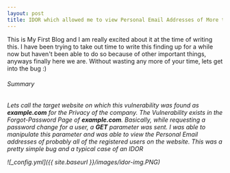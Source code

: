 ```yaml
---
layout: post
title: IDOR which allowed me to view Personal Email Addresses of More than 50K Users! 
---
```



This is My First Blog and I am really excited about it at the time of writing this. I have been trying to take out time to write this finding up for a while now but haven't been able to do so because of other important things, anyways finally here we are. Without wasting any more of your time, lets get into the bug :)

<h6>Summary<h6>


Lets call the target website on which this vulnerability was found as **example.com** for the Privacy of the company. The Vulnerability exists in the Forgot-Password Page of **example.com**. Basically, while requesting a password change for a user,  a **GET** parameter was sent. I was able to manipulate this parameter and was able to view the Personal Email addresses of probably all of the registered users on the website. This was a pretty simple bug and a typical case of an IDOR


![_config.yml]({{ site.baseurl }}/images/idor-img.PNG)

